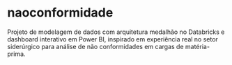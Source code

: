 # naoconformidade
Projeto de modelagem de dados com arquitetura medalhão no Databricks e dashboard interativo em Power BI, inspirado em experiência real no setor siderúrgico para análise de não conformidades em cargas de matéria-prima.
